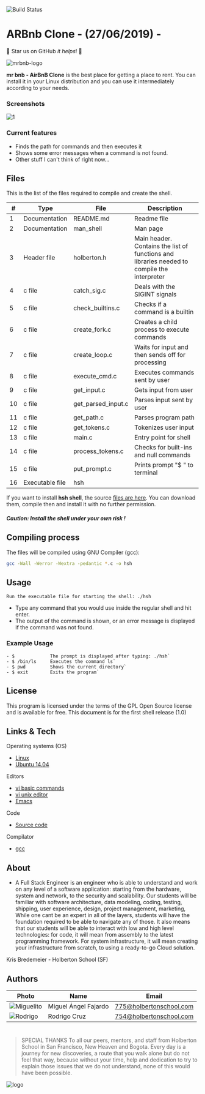 ![Build Status](https://travis-ci.org/joemccann/dillinger.svg?branch=master)
# ARBnb Clone -  (27/06/2019) -
:rocket: Star us on GitHub  *it helps*! :rocket:

![mrbnb-logo](https://i.imgur.com/ayxTyyL.jpg)


**mr bnb - AirBnB Clone** is the best place for getting a place to rent.  You can install it in your Linux distribution and you can use it intermediately according to your needs.

### Screenshots

![1](https://i.imgur.com/vp8yVJp.jpg)


### Current features
* Finds the path for commands and then executes it
* Shows some error messages when a command is not found.
* Other stuff I can't think of right now...


## Files

This is the list of the files required to compile and create the shell.

| # | Type | File   | Description |
| -- |------  |  -----------  | ----------- |
|1|Documentation| README.md |Readme file|
|2|Documentation|man_shell|Man page|
|3| Header file| holberton.h | Main header. Contains the list of functions and libraries needed to compile the interpreter|
|4|c file|catch_sig.c|Deals with the SIGINT signals|
|5|c file|check_builtins.c|Checks if a command is a builtin|
|6|c file|create_fork.c|Creates a child process to execute commands|
|7|c file|create_loop.c|Waits for input and then sends off for processing|
|8|c file|execute_cmd.c|Executes commands sent by user|
|9|c file|get_input.c|Gets input from user|
|10|c file|get_parsed_input.c|Parses input sent by user|
|11|c file|get_path.c|Parses program path|
|12|c file|get_tokens.c|Tokenizes user input|
|13|c file|main.c|Entry point for shell|
|14|c file|process_tokens.c|Checks for built-ins and null commands|
|15|c file|put_prompt.c| Prints prompt "$ " to terminal|
|16|Executable file|hsh||

If you want to install **hsh shell**, the source [files are here]([https://github.com/ryanhudson/draft_shell/tree/master](https://github.com/ryanhudson/draft_shell/tree/master)). You can download them, compile then and install it with no further permission.
#####  Caution: Install the shell under your own risk !




## Compiling process
The files will be compiled using GNU Compiler (gcc):
```sh
gcc -Wall -Werror -Wextra -pedantic *.c -o hsh
```



## Usage

`Run the executable file for starting the shell: ./hsh`
- Type any command that you would use inside the regular shell and hit enter.
- The output of the command is shown, or an error message is displayed if the command was not found.

### Example Usage
```
- $				The prompt is displayed after typing: ./hsh`
- $ /bin/ls		Executes the command ls`
- $ pwd			Shows the current directory`
- $ exit 		Exits the program`
```




## License

This program is licensed under the terms of the GPL Open Source license and is available for free.
This document is for the first shell release (1.0)




## Links & Tech
Operating systems (OS)
* [Linux](https://www.linux.org)
* [Ubuntu 14.04](http://releases.ubuntu.com/14.04/)

Editors
* [vi basic commands](https://www.ccsf.edu/Pub/Fac/vi.html)
* [vi unix editor](https://sourceforge.net/projects/ex-vi/)
* [Emacs](https://www.gnu.org/software/emacs/)

Code
* [Source code](https://github.com/aimeos/aimeos-typo3)

Compilator
* [gcc](https://www.gnu.org/software/gcc/)

## About


- A Full Stack Engineer is an engineer who is able to understand and work on any level of a software
application: starting from the hardware, system and network, to the security and scalability. Our students
will be familiar with software architecture, data modeling, coding, testing, shipping, user experience,
design, project management, marketing,  While one cant be an expert in all of the layers, students
will have the foundation required to be able to navigate any of those.
It also means that our students will be able to interact with low and high level technologies: for code,
it will mean from assembly to the latest programming framework. For system infrastructure, it will mean
creating your infrastructure from scratch, to using a ready-to-go Cloud solution.

Kris Bredemeier - Holberton School (SF)

## Authors

 Photo  | Name | Email
 -----  | ---- | -----
![Miguelito](https://i.imgur.com/e6JXMgL.jpg)| Miguel Ángel Fajardo | 775@holbertonschool.com
![Rodrigo](https://i.imgur.com/36L7XQD.jpg)| Rodrigo Cruz | 754@holbertonschool.com
#
> SPECIAL THANKS
> To all our peers, mentors, and staff from Holberton School in San Francisco, New Heaven and Bogota.
>Every day is a journey for new discoveries, a route that you walk alone but do not feel that way, because
without your time, help and dedication to try to explain those issues that we do not understand, none of
this would have been possible.

![logo](https://i.imgur.com/LXW9lwr.png)